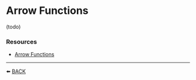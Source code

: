# Arrow Functions

(todo)

### Resources
-   [Arrow Functions](https://developer.mozilla.org/en-US/docs/Web/JavaScript/Reference/Functions/Arrow_functions)   


---

:arrow_left: [BACK](../README.md)